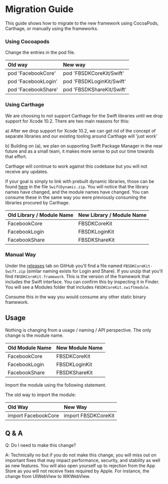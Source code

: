 # Migration Guide

This guide shows how to migrate to the new framework using CocoaPods, Carthage, or manually using the frameworks.


### Using Cocoapods

Change the entries in the pod file.

| Old way              | New way                   |
| :---                 | :---                      |
| pod 'FacebookCore'   | pod 'FBSDKCoreKit/Swift'  |
| pod 'FacebookLogin'  | pod 'FBSDKLoginKit/Swift' |
| pod 'FacebookShare'  | pod 'FBSDKShareKit/Swift' |


### Using Carthage

We are choosing to not support Carthage for the Swift libraries until we drop support for Xcode 10.2. There are two main reasons for this: 

a) After we drop support for Xcode 10.2, we can get rid of the concept of separate libraries and our existing tooling around Carthage will 'just work'

b) Building on (a), we plan on supporting Swift Package Manager in the near future and as a small team, it makes more sense to put our time towards that effort.

Carthage will continue to work against this codebase but you will not receive any updates. 

If your goal is simply to link with prebuilt dynamic libraries, those can be found [here](https://github.com/facebook/facebook-ios-sdk/releases) in the file `SwiftDynamic.zip`. You will notice that the library names have changed, and the module names have changed. You can consume these in the same way you were previously consuming the libraries procured by Carthage.
 
| Old Library / Module Name | New Library / Module Name |
| :---                      | :---                      |
| FacebookCore              | FBSDKCoreKit              |
| FacebookLogin             | FBSDKLoginKit             |
| FacebookShare             | FBSDKShareKit             |


### Manual Way

Under the [releases](https://github.com/facebook/facebook-objc-sdk/releases) tab on GitHub you'll find a file named `FBSDKCoreKit-Swift.zip` (similar naming exists for Login and Share). If you unzip that you'll find `FBSDKCoreKit.framework`. This is the version of the framework that includes the Swift interface. You can confirm this by inspecting it in Finder. You will see a Modules folder that includes `FBSDKCoreKit.swiftmodule`.

Consume this in the way you would consume any other static binary framework.


## Usage

Nothing is changing from a usage / naming / API perspective. The only change is the module name.

| Old Module Name | New Module Name |
| :---            | :---            |
| FacebookCore    | FBSDKCoreKit    |
| FacebookLogin   | FBSDKLoginKit   |
| FacebookShare   | FBSDKShareKit   |

Import the module using the following statement.

The old way to import the module:

| Old Way               | New Way               |
| :---                  | :---                  |
| import FacebookCore | import FBSDKCoreKit |




## Q & A

Q: Do I need to make this change?

A: Technically no but if you do not make this change, you will miss out on important fixes that may impact performance, security, and stability as well as new features. You will also open yourself up to rejection from the App Store as you will not receive fixes required by Apple. For instance, the change from UIWebView to WKWebView.
